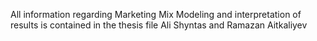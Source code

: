 All information regarding Marketing Mix Modeling and interpretation of results is contained in the thesis file Ali Shyntas and Ramazan Aitkaliyev
